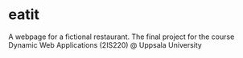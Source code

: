 # eatit
A webpage for a fictional restaurant. The final project for the course Dynamic Web Applications (2IS220) @ Uppsala University
